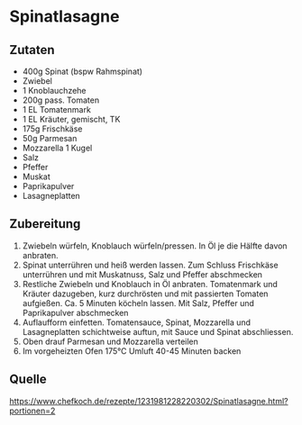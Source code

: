 # Spinatlasagne

## Zutaten

- 400g Spinat (bspw Rahmspinat)
- Zwiebel
- 1 Knoblauchzehe
- 200g pass. Tomaten
- 1 EL Tomatenmark
- 1 EL Kräuter, gemischt, TK
- 175g Frischkäse
- 50g Parmesan
- Mozzarella 1 Kugel
- Salz
- Pfeffer
- Muskat
- Paprikapulver
- Lasagneplatten


## Zubereitung

1. Zwiebeln würfeln, Knoblauch würfeln/pressen. In Öl je die Hälfte davon anbraten.
2. Spinat unterrühren und heiß werden lassen. Zum Schluss Frischkäse unterrühren und mit Muskatnuss, Salz und Pfeffer abschmecken
3. Restliche Zwiebeln und Knoblauch in Öl anbraten. Tomatenmark und Kräuter dazugeben, kurz durchrösten und mit passierten Tomaten aufgießen. Ca. 5 Minuten köcheln lassen. Mit Salz, Pfeffer und Paprikapulver abschmecken
4. Auflaufform einfetten. Tomatensauce, Spinat, Mozzarella und Lasagneplatten schichtweise auftun, mit Sauce und Spinat abschliessen.
5. Oben drauf Parmesan und Mozzarella verteilen
6. Im vorgeheizten Ofen 175°C Umluft 40-45 Minuten backen


## Quelle

https://www.chefkoch.de/rezepte/1231981228220302/Spinatlasagne.html?portionen=2